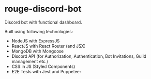 # rouge-discord-bot
Discord bot with functional dashboard.

Built using following technologies: 

* NodeJS with ExpressJS
* ReactJS with React Router (and JSX)
* MongoDB with Mongoose
* Discord API (for Authorization, Authentication, Bot Invitations, Guild management etc.)
* CSS in JS (Styled Components)
* E2E Tests with Jest and Puppeteer
